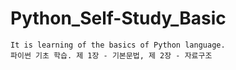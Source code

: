 # Python_Self-Study_Basic

```
It is learning of the basics of Python language.
파이썬 기초 학습. 제 1장 - 기본문법, 제 2장 - 자료구조
```
